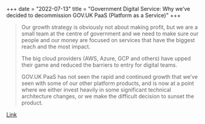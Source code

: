 +++
date = "2022-07-13"
title = "Government Digital Service: Why we’ve decided to decommission GOV.UK PaaS (Platform as a Service)"
+++

> Our growth strategy is obviously not about making profit, but we are a small team at the centre of government and we need to make sure our people and our money are focused on services that have the biggest reach and the most impact.
>
> The big cloud providers (AWS, Azure, GCP and others) have upped their game and reduced the barriers to entry for digital teams.
>
> GOV.UK PaaS has not seen the rapid and continued growth that we’ve seen with some of our other platform products, and is now at a point where we either invest heavily in some significant technical architecture changes, or we make the difficult decision to sunset the product.

[Link](https://gds.blog.gov.uk/2022/07/12/why-weve-decided-to-decommission-gov-uk-paas-platform-as-a-service/)
